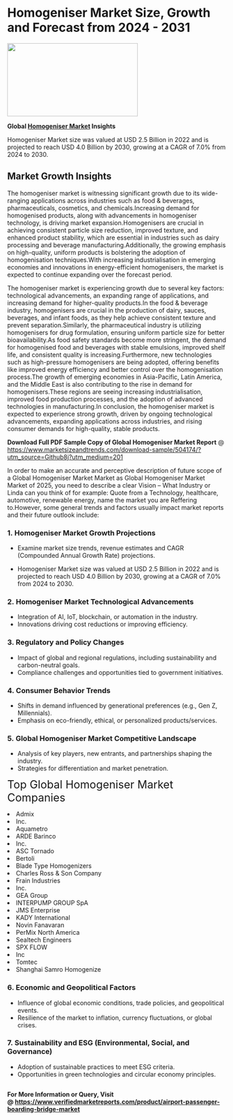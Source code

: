 <H1>Homogeniser Market Size, Growth and Forecast from 2024 - 2031</H1><img class="aligncenter size-medium wp-image-584254" src="https://thirdeyenews.in/wp-content/uploads/2024/09/Global-Market-Research-300x168.jpeg" alt="" width="300" height="168" /><p><strong>Global&nbsp;<a href="https://www.marketsizeandtrends.com/download-sample/504174/?utm_source=Github8j?utm_medium=201">Homogeniser Market</a> Insights</strong></p><p>Homogeniser Market size was valued at USD 2.5 Billion in 2022 and is projected to reach USD 4.0 Billion by 2030, growing at a CAGR of 7.0% from 2024 to 2030.</p><p><h2>Market Growth Insights</h2> <p>The homogeniser market is witnessing significant growth due to its wide-ranging applications across industries such as food & beverages, pharmaceuticals, cosmetics, and chemicals.Increasing demand for homogenised products, along with advancements in homogeniser technology, is driving market expansion.Homogenisers are crucial in achieving consistent particle size reduction, improved texture, and enhanced product stability, which are essential in industries such as dairy processing and beverage manufacturing.Additionally, the growing emphasis on high-quality, uniform products is bolstering the adoption of homogenisation techniques.With increasing industrialisation in emerging economies and innovations in energy-efficient homogenisers, the market is expected to continue expanding over the forecast period.</p> <p>The homogeniser market is experiencing growth due to several key factors: technological advancements, an expanding range of applications, and increasing demand for higher-quality products.In the food & beverage industry, homogenisers are crucial in the production of dairy, sauces, beverages, and infant foods, as they help achieve consistent texture and prevent separation.Similarly, the pharmaceutical industry is utilizing homogenisers for drug formulation, ensuring uniform particle size for better bioavailability.As food safety standards become more stringent, the demand for homogenised food and beverages with stable emulsions, improved shelf life, and consistent quality is increasing.Furthermore, new technologies such as high-pressure homogenisers are being adopted, offering benefits like improved energy efficiency and better control over the homogenisation process.The growth of emerging economies in Asia-Pacific, Latin America, and the Middle East is also contributing to the rise in demand for homogenisers.These regions are seeing increasing industrialisation, improved food production processes, and the adoption of advanced technologies in manufacturing.In conclusion, the homogeniser market is expected to experience strong growth, driven by ongoing technological advancements, expanding applications across industries, and rising consumer demands for high-quality, stable products.</p><p><span class=""><strong>Download Full PDF Sample Copy of Global Homogeniser Market Report</strong> @ <a href="https://www.marketsizeandtrends.com/download-sample/504174/?utm_source=Github8j?utm_medium=201" target="_blank">https://www.marketsizeandtrends.com/download-sample/504174/?utm_source=Github8j?utm_medium=201</a></span></p><p>In order to make an accurate and perceptive description of future scope of a Global&nbsp;Homogeniser Market Market as Global&nbsp;Homogeniser Market Market of 2025, you need to describe a clear Vision &ndash; What Industry or Linda can you think of for example: Quote from a Technology, healthcare, automotive, renewable energy, name the market you are Reffering to.However, some general trends and factors usually impact market reports and their future outlook include:</p><h3>1.&nbsp;<strong>Homogeniser Market Growth Projections</strong></h3><ul><li>Examine market size trends, revenue estimates and CAGR (Compounded Annual Growth Rate) projections.</li><li><p>Homogeniser Market size was valued at USD 2.5 Billion in 2022 and is projected to reach USD 4.0 Billion by 2030, growing at a CAGR of 7.0% from 2024 to 2030.</p></li></ul><h3>2.&nbsp;<strong>Homogeniser Market Technological Advancements</strong></h3><ul><li>Integration of AI, IoT, blockchain, or automation in the industry.</li><li>Innovations driving cost reductions or improving efficiency.</li></ul><h3>3.&nbsp;<strong>Regulatory and Policy Changes</strong></h3><ul><li>Impact of global and regional regulations, including sustainability and carbon-neutral goals.</li><li>Compliance challenges and opportunities tied to government initiatives.</li></ul><h3>4.&nbsp;<strong>Consumer Behavior Trends</strong></h3><ul><li>Shifts in demand influenced by generational preferences (e.g., Gen Z, Millennials).</li><li>Emphasis on eco-friendly, ethical, or personalized products/services.</li></ul><h3>5.&nbsp;<strong>Global Homogeniser Market Competitive Landscape</strong></h3><ul><li>Analysis of key players, new entrants, and partnerships shaping the industry.</li><li>Strategies for differentiation and market penetration.</li></ul><p data-pm-slice="1 1 []"><span style="color: inherit; font-family: inherit; font-size: 25px;">Top Global Homogeniser Market Companies</span></p><div class="" data-test-id=""><p><li>Admix</li><li> Inc.</li><li> Aquametro</li><li> ARDE Barinco</li><li> Inc.</li><li> ASC Tornado</li><li> Bertoli</li><li> Blade Type Homogenizers</li><li> Charles Ross & Son Company</li><li> Frain Industries</li><li> Inc.</li><li> GEA Group</li><li> INTERPUMP GROUP SpA</li><li> JMS Enterprise</li><li> KADY International</li><li> Novin Fanavaran</li><li> PerMix North America</li><li> Sealtech Engineers</li><li> SPX FLOW</li><li> Inc</li><li> Tomtec</li><li> Shanghai Samro Homogenize</li></p></div><h3>6.&nbsp;<strong>Economic and Geopolitical Factors</strong></h3><ul><li>Influence of global economic conditions, trade policies, and geopolitical events.</li><li>Resilience of the market to inflation, currency fluctuations, or global crises.</li></ul><h3>7.&nbsp;<strong>Sustainability and ESG (Environmental, Social, and Governance)</strong></h3><ul><li>Adoption of sustainable practices to meet ESG criteria.</li><li>Opportunities in green technologies and circular economy principles.</li></ul><h2><strong style="font-size: 14px;">For More Information or Query, Visit @&nbsp;</strong><a style="background-color: #ffffff; font-size: 14px;" href="https://www.marketsizeandtrends.com/report/homogeniser-market/" target="_blank">https://www.verifiedmarketreports.com/product/airport-passenger-boarding-bridge-market</a></h2>